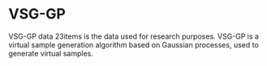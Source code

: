 # VSG-GP
VSG-GP data
23items is the data used for research purposes. VSG-GP is a virtual sample generation algorithm based on Gaussian processes, used to generate virtual samples.
